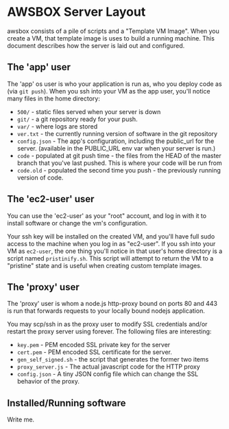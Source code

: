 # AWSBOX Server Layout

awsbox consists of a pile of scripts and a "Template VM Image".  When you
create a VM, that template image is uses to build a running machine.
This document describes how the server is laid out and configured.

## The 'app' user

The 'app' os user is who your application is run as, who you deploy code as
(via `git push`).  When you ssh into your VM as the app user, you'll notice
many files in the home directory:

  * `500/` - static files served when your server is down
  * `git/` - a git repository ready for your push.
  * `var/` - where logs are stored
  * `ver.txt` - the currently running version of software in the git repository
  * `config.json` - The app's configuration, including the public_url for the
    server.  (available in the PUBLIC_URL env var when your server is run.)
  * `code` - populated at git push time - the files from the HEAD of the master
    branch that you've last pushed.  This is where your code will be run from
  * `code.old` - populated the second time you push - the previously running version
    of code.

## The 'ec2-user' user

You can use the 'ec2-user' as your "root" account, and log in with it to
install software or change the vm's configuration.

Your ssh key will be installed on the created VM, and you'll have full
sudo access to the machine when you log in as "ec2-user".  If you ssh
into your VM as `ec2-user`, the one thing you'll notice in that user's
home directory is a script named `pristinify.sh`.  This script will
attempt to return the VM to a "pristine" state and is useful when
creating custom template images.

## The 'proxy' user

The 'proxy' user is whom a node.js http-proxy bound on ports 80 and 443
is run that forwards requests to your locally bound nodejs application.

You may scp/ssh in as the proxy user to modify SSL credentials and/or restart
the proxy server using forever.  The following files are interesting:

  * `key.pem` - PEM encoded SSL private key for the server
  * `cert.pem` - PEM encoded SSL certificate for the server.
  * `gen_self_signed.sh` - the script that generates the former two items
  * `proxy_server.js` - The actual javascript code for the HTTP proxy
  * `config.json` - A tiny JSON config file which can change the SSL
    behavior of the proxy.

## Installed/Running software

Write me.
